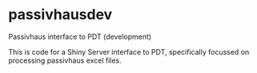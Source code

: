 passivhausdev
=============

Passivhaus interface to PDT (development)

This is code for a Shiny Server interface to PDT, specifically focussed on processing passivhaus excel files.

